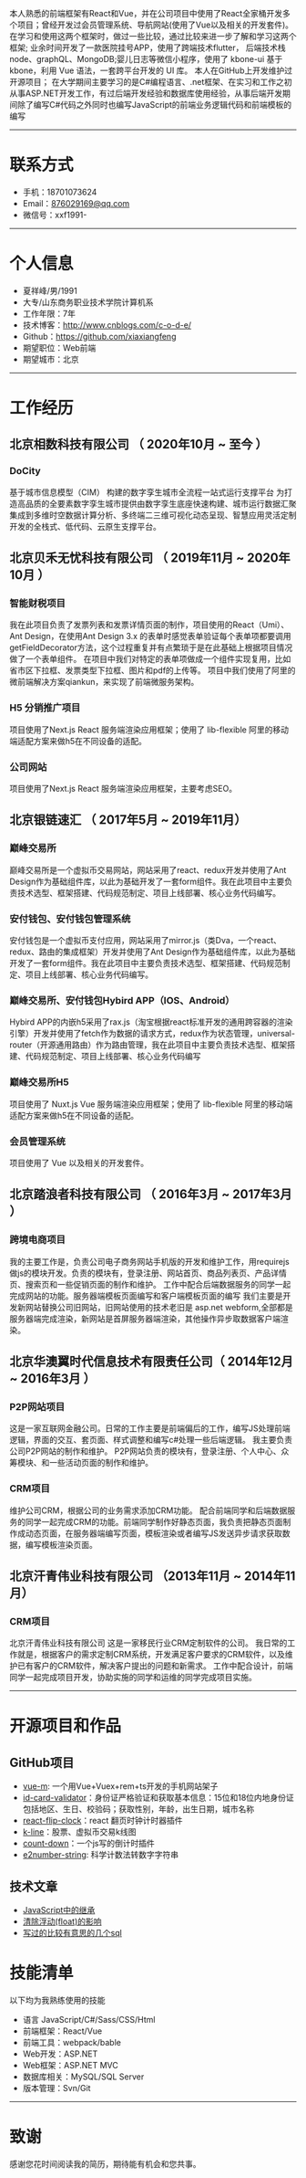 本人熟悉的前端框架有React和Vue，并在公司项目中使用了React全家桶开发多个项目；曾经开发过会员管理系统、导航网站(使用了Vue以及相关的开发套件)。在学习和使用这两个框架时，做过一些比较，通过比较来进一步了解和学习这两个框架;
业余时间开发了一款医院挂号APP，使用了跨端技术flutter， 后端技术栈node、graphQL、MongoDB;婴儿日志等微信小程序，使用了 kbone-ui 基于 kbone，利用 Vue 语法，一套跨平台开发的 UI 库。
本人在GitHub上开发维护过开源项目；
在大学期间主要学习的是C#编程语言、.net框架、在实习和工作之初从事ASP.NET开发工作，有过后端开发经验和数据库使用经验，从事后端开发期间除了编写C#代码之外同时也编写JavaScript的前端业务逻辑代码和前端模板的编写

---


# 联系方式

- 手机：18701073624
- Email：876029169@qq.com 
- 微信号：xxf1991-

---

# 个人信息

 - 夏祥峰/男/1991 
 - 大专/山东商务职业技术学院计算机系 
 - 工作年限：7年
 - 技术博客：http://www.cnblogs.com/c-o-d-e/ 
 - Github：https://github.com/xiaxiangfeng 
 - 期望职位：Web前端
 - 期望城市：北京

---

# 工作经历

## 北京相数科技有限公司 （ 2020年10月 ~ 至今 ）

### DoCity
基于城市信息模型（CIM）
构建的数字孪生城市全流程一站式运行支撑平台
为打造高品质的全要素数字孪生城市提供由数字孪生底座快速构建、城市运行数据汇聚集成到多维时空数据计算分析、多终端二三维可视化动态呈现、智慧应用灵活定制开发的全栈式、低代码、云原生支撑平台。

## 北京贝禾无忧科技有限公司 （ 2019年11月 ~ 2020年10月 ）

### 智能财税项目 
我在此项目负责了发票列表和发票详情页面的制作，项目使用的React（Umi）、Ant Design，在使用Ant Design 3.x 的表单时感觉表单验证每个表单项都要调用getFieldDecorator方法，这个过程重复并有点繁琐于是在此基础上根据项目情况做了一个表单组件。
在项目中我们对特定的表单项做成一个组件实现复用，比如省市区下拉框、发票类型下拉框、图片和pdf的上传等。
项目中我们使用了阿里的微前端解决方案qiankun，来实现了前端微服务架构。

### H5 分销推广项目
项目使用了Next.js React 服务端渲染应用框架；使用了 lib-flexible 阿里的移动端适配方案来做h5在不同设备的适配。

### 公司网站
项目使用了Next.js React 服务端渲染应用框架，主要考虑SEO。


## 北京银链速汇 （ 2017年5月 ~ 2019年11月）

### 巅峰交易所
巅峰交易所是一个虚拟币交易网站，网站采用了react、redux开发并使用了Ant Design作为基础组件库，以此为基础开发了一套form组件。我在此项目中主要负责技术选型、框架搭建、代码规范制定、项目上线部署、核心业务代码编写。

### 安付钱包、安付钱包管理系统
安付钱包是一个虚拟币支付应用，网站采用了mirror.js（类Dva，一个react、redux、路由的集成框架）开发并使用了Ant Design作为基础组件库，以此为基础开发了一套form组件。我在此项目中主要负责技术选型、框架搭建、代码规范制定、项目上线部署、核心业务代码编写。

### 巅峰交易所、安付钱包Hybird APP（IOS、Android）
Hybird APP的内嵌h5采用了rax.js（淘宝根据react标准开发的通用跨容器的渲染引擎）开发并使用了fetch作为数据的请求方式，redux作为状态管理，universal-router（开源通用路由）作为路由管理，我在此项目中主要负责技术选型、框架搭建、代码规范制定、项目上线部署、核心业务代码编写

### 巅峰交易所H5
项目使用了 Nuxt.js Vue 服务端渲染应用框架；使用了 lib-flexible 阿里的移动端适配方案来做h5在不同设备的适配。

### 会员管理系统
项目使用了 Vue 以及相关的开发套件。

 
## 北京踏浪者科技有限公司 （ 2016年3月 ~ 2017年3月 ）

### 跨境电商项目 
我的主要工作是，负责公司电子商务网站手机版的开发和维护工作，用requirejs做js的模块开发。负责的模块有，登录注册、网站首页、商品列表页、产品详情页、搜索页和一些促销页面的制作和维护。
工作中配合后端数据服务的同学一起完成网站的功能。服务器端模板页面编写和客户端模板页面的编写
我们主要是开发新网站替换公司旧网站，旧网站使用的技术老旧是 asp.net webform,全部都是服务器端完成渲染，新网站是首屏服务器端渲染，其他操作异步取数据客户端渲染。


## 北京华澳翼时代信息技术有限责任公司（ 2014年12月 ~ 2016年3月 ）

### P2P网站项目
这是一家互联网金融公司。日常的工作主要是前端偏后的工作，编写JS处理前端逻辑，界面的交互、套页面、样式调整和编写c#处理一些后端逻辑。
我主要负责公司P2P网站的制作和维护。
P2P网站负责的模块有，登录注册、个人中心、众筹模块、和一些活动页面的制作和维护。
### CRM项目
维护公司CRM，根据公司的业务需求添加CRM功能。
配合前端同学和后端数据服务的同学一起完成CRM的功能。前端同学制作好静态页面，我负责把静态页面制作成动态页面，在服务器端编写页面，模板渲染或者编写JS发送异步请求获取数据，编写模板渲染页面。


## 北京汗青伟业科技有限公司 （2013年11月 ~ 2014年11月）

### CRM项目
北京汗青伟业科技有限公司
这是一家移民行业CRM定制软件的公司。
我日常的工作就是，根据客户的需求定制CRM系统，开发满足客户要求的CRM软件，以及维护已有客户的CRM软件，解决客户提出的问题和新需求。
工作中配合设计，前端同学一起完成项目开发，协助实施的同学和运维的同学完成项目实施。 

---

# 开源项目和作品

## GitHub项目

 - [vue-m](https://github.com/xiaxiangfeng/vue-m): 一个用Vue+Vuex+rem+ts开发的手机网站架子
 - [id-card-validator](https://github.com/xiaxiangfeng/id-card-validator)：身份证严格验证和获取基本信息：15位和18位内地身份证包括地区、生日、校验码；获取性别，年龄，出生日期，城市名称
 - [react-flip-clock](https://github.com/xiaxiangfeng/react-flip-clock)：react 翻页时钟计时器插件
 - [k-line](https://github.com/xiaxiangfeng/k-line)：股票、虚拟币交易k线图
 - [count-down](https://github.com/xiaxiangfeng/count-down)：一个js写的倒计时插件
 - [e2number-string](https://github.com/xiaxiangfeng/e2number-string): 科学计数法转数字字符串

## 技术文章

- [JavaScript中的继承](http://www.cnblogs.com/c-o-d-e/p/5589536.html)
- [清除浮动(float)的影响](http://www.cnblogs.com/c-o-d-e/p/5565109.html)
- [写过的比较有意思的几个sql](http://www.cnblogs.com/c-o-d-e/p/5119832.html)

# 技能清单

以下均为我熟练使用的技能

- 语言 JavaScript/C#/Sass/CSS/Html
- 前端框架：React/Vue
- 前端工具：webpack/bable
- Web开发：ASP.NET
- Web框架：ASP.NET MVC
- 数据库相关：MySQL/SQL Server
- 版本管理：Svn/Git

---

# 致谢
感谢您花时间阅读我的简历，期待能有机会和您共事。


